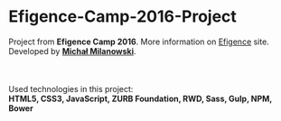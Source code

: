 # Efigence-Camp-2016-Project
Project from <strong>Efigence Camp 2016</strong>. More information on <a href="http://camp.efigence.com/">Efigence</a> site. Developed by <strong><a href="https://pl.linkedin.com/in/michalmilanowski">Michał Milanowski</a></strong>.<br>
<p style="margin-top: 50px;">Used technologies in this project:<br>
<strong>HTML5, CSS3, JavaScript, ZURB Foundation, RWD, Sass, Gulp, NPM, Bower</strong></p>
